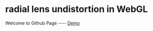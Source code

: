 radial lens undistortion in WebGL
======

Welcome to Github Page ---- [Demo](http://dicarne.github.io/lens_distortion_filtering)
